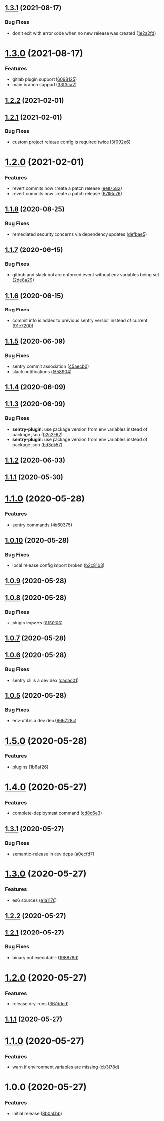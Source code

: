 ## [1.3.1](https://github.com/madebyheyday/release-util/compare/v1.3.0...v1.3.1) (2021-08-17)


### Bug Fixes

* don't exit with error code when no new release was created ([1e2a2fd](https://github.com/madebyheyday/release-util/commit/1e2a2fd))

# [1.3.0](https://github.com/madebyheyday/release-util/compare/v1.2.2...v1.3.0) (2021-08-17)


### Features

* gitlab plugin support ([6098125](https://github.com/madebyheyday/release-util/commit/6098125))
* main branch support ([33f3ca2](https://github.com/madebyheyday/release-util/commit/33f3ca2))

## [1.2.2](https://github.com/madebyheyday/release-util/compare/v1.2.1...v1.2.2) (2021-02-01)

## [1.2.1](https://github.com/madebyheyday/release-util/compare/v1.2.0...v1.2.1) (2021-02-01)


### Bug Fixes

* custom project release config is required twice ([3f092e6](https://github.com/madebyheyday/release-util/commit/3f092e6))

# [1.2.0](https://github.com/madebyheyday/release-util/compare/v1.1.8...v1.2.0) (2021-02-01)


### Features

* revert commits now create a patch release ([ee87582](https://github.com/madebyheyday/release-util/commit/ee87582))
* revert commits now create a patch release ([6706c76](https://github.com/madebyheyday/release-util/commit/6706c76))

## [1.1.8](https://github.com/madebyheyday/release-util/compare/v1.1.7...v1.1.8) (2020-08-25)


### Bug Fixes

* remediated security concerns via dependency updates ([defbae5](https://github.com/madebyheyday/release-util/commit/defbae5))

## [1.1.7](https://github.com/madebyheyday/release-util/compare/v1.1.6...v1.1.7) (2020-06-15)


### Bug Fixes

* github and slack bot are enforced event without env variables being set ([2de8a29](https://github.com/madebyheyday/release-util/commit/2de8a29))

## [1.1.6](https://github.com/madebyheyday/release-util/compare/v1.1.5...v1.1.6) (2020-06-15)


### Bug Fixes

* commit info is added to previous sentry version instead of current ([91e7200](https://github.com/madebyheyday/release-util/commit/91e7200))

## [1.1.5](https://github.com/madebyheyday/release-util/compare/v1.1.4...v1.1.5) (2020-06-09)


### Bug Fixes

* sentry commit association ([45aecb0](https://github.com/madebyheyday/release-util/commit/45aecb0))
* slack notifications ([f658904](https://github.com/madebyheyday/release-util/commit/f658904))

## [1.1.4](https://github.com/madebyheyday/release-util/compare/v1.1.3...v1.1.4) (2020-06-09)

## [1.1.3](https://github.com/madebyheyday/release-util/compare/v1.1.2...v1.1.3) (2020-06-09)


### Bug Fixes

* **sentry-plugin:** use package version from env variables instead of package.json ([02c2962](https://github.com/madebyheyday/release-util/commit/02c2962))
* **sentry-plugin:** use package version from env variables instead of package.json ([bd3db57](https://github.com/madebyheyday/release-util/commit/bd3db57))

## [1.1.2](https://github.com/madebyheyday/release-util/compare/v1.1.1...v1.1.2) (2020-06-03)

## [1.1.1](https://github.com/madebyheyday/release-util/compare/v1.1.0...v1.1.1) (2020-05-30)

# [1.1.0](https://github.com/madebyheyday/release-util/compare/v1.0.10...v1.1.0) (2020-05-28)


### Features

* sentry commands ([4b60375](https://github.com/madebyheyday/release-util/commit/4b60375))

## [1.0.10](https://github.com/madebyheyday/release-util/compare/v1.0.9...v1.0.10) (2020-05-28)


### Bug Fixes

* local release config import broken ([b2c81b3](https://github.com/madebyheyday/release-util/commit/b2c81b3))

## [1.0.9](https://github.com/madebyheyday/release-util/compare/v1.0.8...v1.0.9) (2020-05-28)

## [1.0.8](https://github.com/madebyheyday/release-util/compare/v1.0.7...v1.0.8) (2020-05-28)


### Bug Fixes

* plugin imports ([6158f06](https://github.com/madebyheyday/release-util/commit/6158f06))

## [1.0.7](https://github.com/madebyheyday/release-util/compare/v1.0.6...v1.0.7) (2020-05-28)

## [1.0.6](https://github.com/madebyheyday/release-util/compare/v1.0.5...v1.0.6) (2020-05-28)


### Bug Fixes

* sentry cli is a dev dep ([cadac01](https://github.com/madebyheyday/release-util/commit/cadac01))

## [1.0.5](https://github.com/madebyheyday/release-util/compare/v1.0.4...v1.0.5) (2020-05-28)


### Bug Fixes

* env-util is a dev dep ([866728c](https://github.com/madebyheyday/release-util/commit/866728c))

# [1.5.0](https://github.com/seibert-io/heyday-releases/compare/v1.4.0...v1.5.0) (2020-05-28)


### Features

* plugins ([1b6af26](https://github.com/seibert-io/heyday-releases/commit/1b6af26))

# [1.4.0](https://github.com/seibert-io/heyday-releases/compare/v1.3.1...v1.4.0) (2020-05-27)


### Features

* complete-deployment command ([cd8c6e3](https://github.com/seibert-io/heyday-releases/commit/cd8c6e3))

## [1.3.1](https://github.com/seibert-io/heyday-releases/compare/v1.3.0...v1.3.1) (2020-05-27)


### Bug Fixes

* semantic-release in dev deps ([a0ecfd7](https://github.com/seibert-io/heyday-releases/commit/a0ecfd7))

# [1.3.0](https://github.com/seibert-io/heyday-releases/compare/v1.2.2...v1.3.0) (2020-05-27)


### Features

* es6 sources ([e1a1176](https://github.com/seibert-io/heyday-releases/commit/e1a1176))

## [1.2.2](https://github.com/seibert-io/heyday-releases/compare/v1.2.1...v1.2.2) (2020-05-27)

## [1.2.1](https://github.com/seibert-io/heyday-releases/compare/v1.2.0...v1.2.1) (2020-05-27)


### Bug Fixes

* binary not executable ([198878d](https://github.com/seibert-io/heyday-releases/commit/198878d))

# [1.2.0](https://github.com/seibert-io/heyday-releases/compare/v1.1.1...v1.2.0) (2020-05-27)


### Features

* release dry-runs ([367ddcd](https://github.com/seibert-io/heyday-releases/commit/367ddcd))

## [1.1.1](https://github.com/seibert-io/heyday-releases/compare/v1.1.0...v1.1.1) (2020-05-27)

# [1.1.0](https://github.com/seibert-io/heyday-releases/compare/v1.0.0...v1.1.0) (2020-05-27)

### Features

- warn if environment variables are missing ([cb3178d](https://github.com/seibert-io/heyday-releases/commit/cb3178d))

# 1.0.0 (2020-05-27)

### Features

- initial release ([8b0a0bb](https://github.com/seibert-io/heyday-releases/commit/8b0a0bb))
